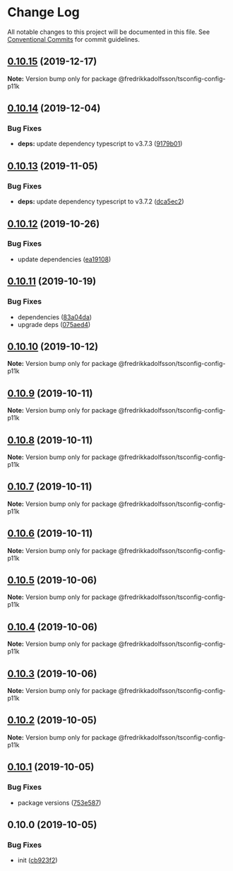 # Change Log

All notable changes to this project will be documented in this file.
See [Conventional Commits](https://conventionalcommits.org) for commit guidelines.

## [0.10.15](https://github.com/fredrikkadolfsson/p11k/compare/@fredrikkadolfsson/tsconfig-config-p11k@0.10.14...@fredrikkadolfsson/tsconfig-config-p11k@0.10.15) (2019-12-17)

**Note:** Version bump only for package @fredrikkadolfsson/tsconfig-config-p11k





## [0.10.14](https://github.com/fredrikkadolfsson/p11k/compare/@fredrikkadolfsson/tsconfig-config-p11k@0.10.13...@fredrikkadolfsson/tsconfig-config-p11k@0.10.14) (2019-12-04)


### Bug Fixes

* **deps:** update dependency typescript to v3.7.3 ([9179b01](https://github.com/fredrikkadolfsson/p11k/commit/9179b0188a83eaaa9bdb14ac13e358756fa755f2))





## [0.10.13](https://github.com/fredrikkadolfsson/p11k/compare/@fredrikkadolfsson/tsconfig-config-p11k@0.10.12...@fredrikkadolfsson/tsconfig-config-p11k@0.10.13) (2019-11-05)


### Bug Fixes

* **deps:** update dependency typescript to v3.7.2 ([dca5ec2](https://github.com/fredrikkadolfsson/p11k/commit/dca5ec28bfa76120ddbb106811d2abf6588f4d81))





## [0.10.12](https://github.com/fredrikkadolfsson/p11k/compare/@fredrikkadolfsson/tsconfig-config-p11k@0.10.11...@fredrikkadolfsson/tsconfig-config-p11k@0.10.12) (2019-10-26)


### Bug Fixes

* update dependencies ([ea19108](https://github.com/fredrikkadolfsson/p11k/commit/ea191087204c8a39f7d8d7c8270a9d6b7f8b0d1a))





## [0.10.11](https://github.com/fredrikkadolfsson/p11k/compare/@fredrikkadolfsson/tsconfig-config-p11k@0.10.10...@fredrikkadolfsson/tsconfig-config-p11k@0.10.11) (2019-10-19)


### Bug Fixes

* dependencies ([83a04da](https://github.com/fredrikkadolfsson/p11k/commit/83a04daba7213bed830f4dfe2336fd132e26283f))
* upgrade deps ([075aed4](https://github.com/fredrikkadolfsson/p11k/commit/075aed4626ad2b616c0195850a4b6eacea616724))





## [0.10.10](https://github.com/fredrikkadolfsson/p11k/compare/@fredrikkadolfsson/tsconfig-config-p11k@0.10.9...@fredrikkadolfsson/tsconfig-config-p11k@0.10.10) (2019-10-12)

**Note:** Version bump only for package @fredrikkadolfsson/tsconfig-config-p11k





## [0.10.9](https://github.com/fredrikkadolfsson/p11k/compare/@fredrikkadolfsson/tsconfig-config-p11k@0.10.8...@fredrikkadolfsson/tsconfig-config-p11k@0.10.9) (2019-10-11)

**Note:** Version bump only for package @fredrikkadolfsson/tsconfig-config-p11k





## [0.10.8](https://github.com/fredrikkadolfsson/p11k/compare/@fredrikkadolfsson/tsconfig-config-p11k@0.10.7...@fredrikkadolfsson/tsconfig-config-p11k@0.10.8) (2019-10-11)

**Note:** Version bump only for package @fredrikkadolfsson/tsconfig-config-p11k





## [0.10.7](https://github.com/fredrikkadolfsson/p11k/compare/@fredrikkadolfsson/tsconfig-config-p11k@0.10.6...@fredrikkadolfsson/tsconfig-config-p11k@0.10.7) (2019-10-11)

**Note:** Version bump only for package @fredrikkadolfsson/tsconfig-config-p11k





## [0.10.6](https://github.com/fredrikkadolfsson/p11k/compare/@fredrikkadolfsson/tsconfig-config-p11k@0.10.5...@fredrikkadolfsson/tsconfig-config-p11k@0.10.6) (2019-10-11)

**Note:** Version bump only for package @fredrikkadolfsson/tsconfig-config-p11k





## [0.10.5](https://github.com/fredrikkadolfsson/p11k/compare/@fredrikkadolfsson/tsconfig-config-p11k@0.10.4...@fredrikkadolfsson/tsconfig-config-p11k@0.10.5) (2019-10-06)

**Note:** Version bump only for package @fredrikkadolfsson/tsconfig-config-p11k





## [0.10.4](https://github.com/fredrikkadolfsson/p11k/compare/@fredrikkadolfsson/tsconfig-config-p11k@0.10.3...@fredrikkadolfsson/tsconfig-config-p11k@0.10.4) (2019-10-06)

**Note:** Version bump only for package @fredrikkadolfsson/tsconfig-config-p11k





## [0.10.3](https://github.com/fredrikkadolfsson/p11k/compare/@fredrikkadolfsson/tsconfig-config-p11k@0.10.2...@fredrikkadolfsson/tsconfig-config-p11k@0.10.3) (2019-10-06)

**Note:** Version bump only for package @fredrikkadolfsson/tsconfig-config-p11k





## [0.10.2](https://github.com/fredrikkadolfsson/p11k/compare/@fredrikkadolfsson/tsconfig-config-p11k@0.10.1...@fredrikkadolfsson/tsconfig-config-p11k@0.10.2) (2019-10-05)

**Note:** Version bump only for package @fredrikkadolfsson/tsconfig-config-p11k





## [0.10.1](https://github.com/fredrikkadolfsson/p11k/compare/@fredrikkadolfsson/tsconfig-config-p11k@0.0.1...@fredrikkadolfsson/tsconfig-config-p11k@0.10.1) (2019-10-05)


### Bug Fixes

* package versions ([753e587](https://github.com/fredrikkadolfsson/p11k/commit/753e587))





## 0.10.0 (2019-10-05)


### Bug Fixes

* init ([cb923f2](https://github.com/fredrikkadolfsson/p11k/commit/cb923f2))
